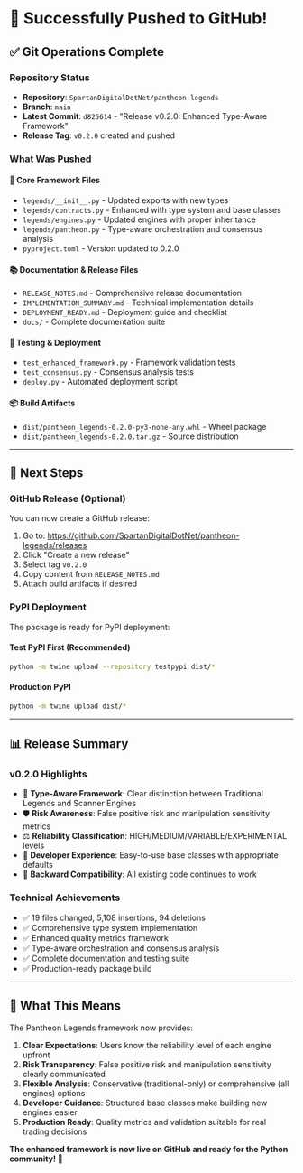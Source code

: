 # 🎉 Successfully Pushed to GitHub!

## ✅ **Git Operations Complete**

### **Repository Status**
- **Repository**: `SpartanDigitalDotNet/pantheon-legends`
- **Branch**: `main`
- **Latest Commit**: `d825614` - "Release v0.2.0: Enhanced Type-Aware Framework"
- **Release Tag**: `v0.2.0` created and pushed

### **What Was Pushed**

#### **📁 Core Framework Files**
- `legends/__init__.py` - Updated exports with new types
- `legends/contracts.py` - Enhanced with type system and base classes
- `legends/engines.py` - Updated engines with proper inheritance
- `legends/pantheon.py` - Type-aware orchestration and consensus analysis
- `pyproject.toml` - Version updated to 0.2.0

#### **📚 Documentation & Release Files**
- `RELEASE_NOTES.md` - Comprehensive release documentation
- `IMPLEMENTATION_SUMMARY.md` - Technical implementation details
- `DEPLOYMENT_READY.md` - Deployment guide and checklist
- `docs/` - Complete documentation suite

#### **🧪 Testing & Deployment**
- `test_enhanced_framework.py` - Framework validation tests
- `test_consensus.py` - Consensus analysis tests
- `deploy.py` - Automated deployment script

#### **📦 Build Artifacts**
- `dist/pantheon_legends-0.2.0-py3-none-any.whl` - Wheel package
- `dist/pantheon_legends-0.2.0.tar.gz` - Source distribution

---

## 🚀 **Next Steps**

### **GitHub Release (Optional)**
You can now create a GitHub release:
1. Go to: https://github.com/SpartanDigitalDotNet/pantheon-legends/releases
2. Click "Create a new release"
3. Select tag `v0.2.0`
4. Copy content from `RELEASE_NOTES.md`
5. Attach build artifacts if desired

### **PyPI Deployment**
The package is ready for PyPI deployment:

#### **Test PyPI First (Recommended)**
```bash
python -m twine upload --repository testpypi dist/*
```

#### **Production PyPI**
```bash
python -m twine upload dist/*
```

---

## 📊 **Release Summary**

### **v0.2.0 Highlights**
- 🎯 **Type-Aware Framework**: Clear distinction between Traditional Legends and Scanner Engines
- 🛡️ **Risk Awareness**: False positive risk and manipulation sensitivity metrics
- ⚖️ **Reliability Classification**: HIGH/MEDIUM/VARIABLE/EXPERIMENTAL levels
- 🔧 **Developer Experience**: Easy-to-use base classes with appropriate defaults
- 🔄 **Backward Compatibility**: All existing code continues to work

### **Technical Achievements**
- ✅ 19 files changed, 5,108 insertions, 94 deletions
- ✅ Comprehensive type system implementation
- ✅ Enhanced quality metrics framework
- ✅ Type-aware orchestration and consensus analysis
- ✅ Complete documentation and testing suite
- ✅ Production-ready package build

---

## 🎯 **What This Means**

The Pantheon Legends framework now provides:

1. **Clear Expectations**: Users know the reliability level of each engine upfront
2. **Risk Transparency**: False positive risk and manipulation sensitivity clearly communicated
3. **Flexible Analysis**: Conservative (traditional-only) or comprehensive (all engines) options
4. **Developer Guidance**: Structured base classes make building new engines easier
5. **Production Ready**: Quality metrics and validation suitable for real trading decisions

**The enhanced framework is now live on GitHub and ready for the Python community! 🚀**
